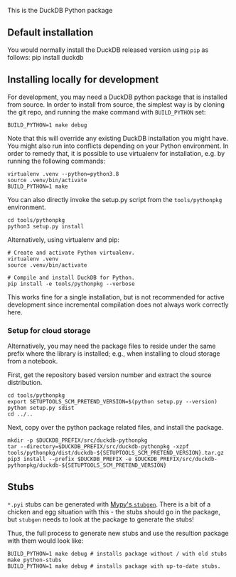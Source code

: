 This is the DuckDB Python package

## Default installation

You would normally install the DuckDB released version using `pip` as follows:
    pip install duckdb

## Installing locally for development

For development, you may need a DuckDB python package that is installed from source. In order to install from source, the simplest way is by cloning the git repo, and running the make command with `BUILD_PYTHON` set:

    BUILD_PYTHON=1 make debug
    
Note that this will override any existing DuckDB installation you might have. You might also run into conflicts depending on your Python environment. In order to remedy that, it is possible to use virtualenv for installation, e.g. by running the following commands:

    virtualenv .venv --python=python3.8
    source .venv/bin/activate
    BUILD_PYTHON=1 make

You can also directly invoke the setup.py script from the `tools/pythonpkg` environment.

    cd tools/pythonpkg
    python3 setup.py install

Alternatively, using virtualenv and pip:

    # Create and activate Python virtualenv.
    virtualenv .venv
    source .venv/bin/activate

    # Compile and install DuckDB for Python.
    pip install -e tools/pythonpkg --verbose

This works fine for a single installation, but is not recommended for active development since incremental compilation does not always work correctly here.

### Setup for cloud storage

Alternatively, you may need the package files to reside under the same
prefix where the library is installed; e.g., when installing to cloud
storage from a notebook.

First, get the repository based version number and extract the source distribution.

    cd tools/pythonpkg
    export SETUPTOOLS_SCM_PRETEND_VERSION=$(python setup.py --version)
    python setup.py sdist
    cd ../..

Next, copy over the python package related files, and install the package.

    mkdir -p $DUCKDB_PREFIX/src/duckdb-pythonpkg
    tar --directory=$DUCKDB_PREFIX/src/duckdb-pythonpkg -xzpf tools/pythonpkg/dist/duckdb-${SETUPTOOLS_SCM_PRETEND_VERSION}.tar.gz
    pip3 install --prefix $DUCKDB_PREFIX -e $DUCKDB_PREFIX/src/duckdb-pythonpkg/duckdb-${SETUPTOOLS_SCM_PRETEND_VERSION}

## Stubs

`*.pyi` stubs can be generated with [Mypy's `stubgen`](https://mypy.readthedocs.io/en/stable/stubgen.html).
There is a bit of a chicken and egg situation with this - the stubs should go in the package, but
`stubgen` needs to look at the package to generate the stubs!

Thus, the full process to generate new stubs and use the resultion package with them would look like:

    BUILD_PYTHON=1 make debug # installs package without / with old stubs
    make python-stubs
    BUILD_PYTHON=1 make debug # installs package with up-to-date stubs.